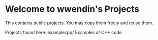 # Welcome to wwendin's Projects

This contains public projects.  You may copy them freely and reuse them.

Projects found here:
examplecpp/
Examples of C++ code
